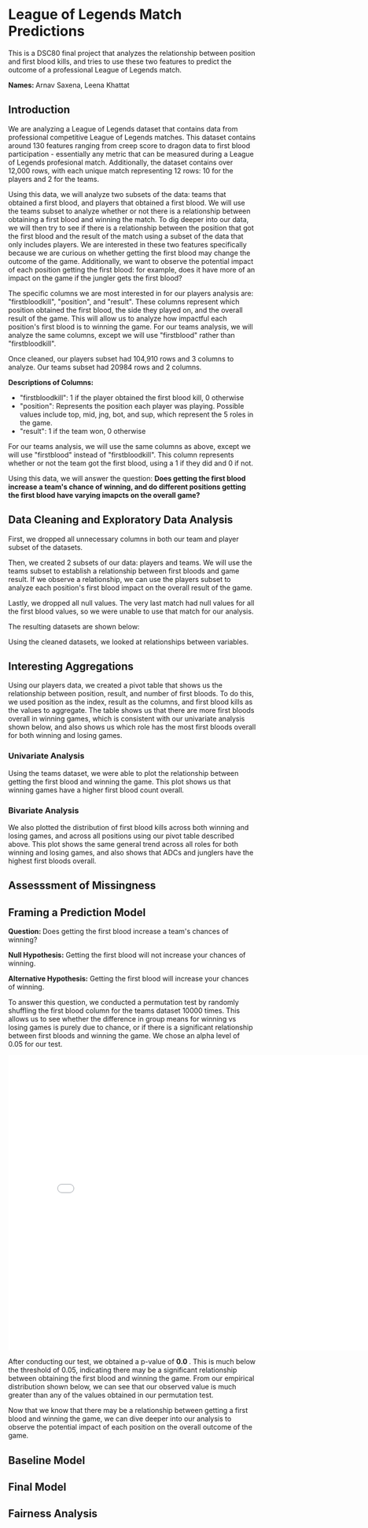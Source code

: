 
# League of Legends Match Predictions
This is a DSC80 final project that analyzes the relationship between position and first blood kills, and tries to use these two features to predict the outcome of a professional League of Legends match.

<b> Names: </b> Arnav Saxena, Leena Khattat

## Introduction

We are analyzing a League of Legends dataset that contains data from professional competitive League of Legends matches. This dataset contains around 130 features ranging from creep score to dragon data to first blood participation - essentially any metric that can be measured during a League of Legends profesional match. Additionally, the dataset contains over 12,000 rows, with each unique match representing 12 rows: 10 for the players and 2 for the teams.

Using this data, we will analyze two subsets of the data: teams that obtained a first blood, and players that obtained a first blood. We will use the teams subset to analyze whether or not there is a relationship between obtaining a first blood and winning the match. To dig deeper into our data, we will then try to see if there is a relationship between the position that got the first blood and the result of the match using a subset of the data that only includes players. We are interested in these two features specifically because we are curious on whether getting the first blood may change the outcome of the game. Additionally, we want to observe the potential impact of each position getting the first blood: for example, does it have more of an impact on the game if the jungler gets the first blood?

The specific columns we are most interested in for our players analysis are: "firstbloodkill", "position", and "result". These columns represent which position obtained the first blood, the side they played on, and the overall result of the game. This will allow us to analyze how impactful each position's first blood is to winning the game. For our teams analysis, we will analyze the same columns, except we will use "firstblood" rather than "firstbloodkill".

Once cleaned, our players subset had 104,910 rows and 3 columns to analyze. Our teams subset had 20984 rows and 2 columns.

<b> Descriptions of Columns: </b>

<ul>
    <li> "firstbloodkill": 1 if the player obtained the first blood kill, 0 otherwise </li>
    <li> "position": Represents the position each player was playing. Possible values include top, mid, jng, bot, and sup, which represent the 5 roles in the game. </li>
    <li> "result": 1 if the team won, 0 otherwise </li>
</ul>

For our teams analysis, we will use the same columns as above, except we will use "firstblood" instead of "firstbloodkill". This column represents whether or not the team got the first blood, using a 1 if they did and 0 if not.

Using this data, we will answer the question: <b> Does getting the first blood increase a team's chance of winning, and do different positions getting the first blood have varying
imapcts on the overall game? </b>

## Data Cleaning and Exploratory Data Analysis

First, we dropped all unnecessary columns in both our team and player subset of the datasets.

Then, we created 2 subsets of our data: players and teams. We will use the teams subset to establish a relationship between first bloods and game result. If we observe a relationship, we can use the players subset to analyze each position's first blood impact on the overall result of the game.

Lastly, we dropped all null values. The very last match had null values for all the first blood values, so we were unable to use that match for our analysis.

The resulting datasets are shown below:

Using the cleaned datasets, we looked at relationships between variables.

## Interesting Aggregations

Using our players data, we created a pivot table that shows us the relationship between position, result, and number of first bloods. To do this, we used position as the index, result as the columns, and first blood kills as the values to aggregate. The table shows us that there are more first bloods overall in winning games, which is consistent with our univariate analysis shown below, and also shows us which role has the most first bloods overall for both winning and losing games.


### Univariate Analysis

Using the teams dataset, we were able to plot the relationship between getting the first blood and winning the game. This plot shows us that winning games have a higher first blood count overall.

### Bivariate Analysis

We also plotted the distribution of first blood kills across both winning and losing games, and across all positions using our pivot table described above. This plot shows the same general trend across all roles for both winning and losing games, and also shows that ADCs and junglers have the highest first bloods overall.

## Assesssment of Missingness

## Framing a Prediction Model

<b> Question: </b> Does getting the first blood increase a team's chances of winning?

<b> Null Hypothesis:</b> Getting the first blood will not increase your chances of winning.

<b> Alternative Hypothesis:</b> Getting the first blood will increase your chances of winning.

To answer this question, we conducted a permutation test by randomly shuffling the first blood column for the teams dataset 10000 times. This allows us to see whether the difference in group means for winning vs losing games is purely due to chance, or if there is a significant relationship between first bloods and winning the game. We chose an alpha level of 0.05 for our test.

<iframe
  src="assets/empirical_dist.html"
  width="800"
  height="600"
  frameborder="0"
></iframe>

After conducting our test, we obtained a p-value of <b> 0.0 </b>. This is much below the threshold of 0.05, indicating there may be a significant relationship between obtaining the first blood and winning the game. From our empirical distribution shown below, we can see that our observed value is much greater than any of the values obtained in our permutation test.


Now that we know that there may be a relationship between getting a first blood and winning the game, we can dive deeper into our analysis to observe the potential impact of each position on the overall outcome of the game.
## Baseline Model

## Final Model

## Fairness Analysis